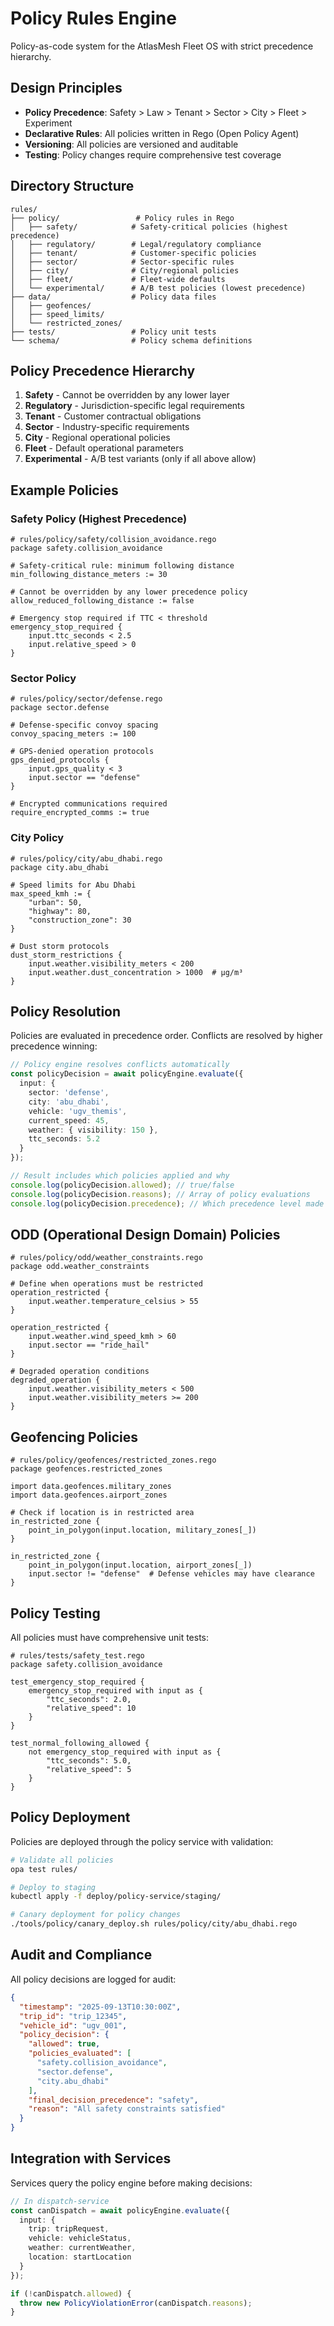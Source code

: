 # Policy Rules Engine

Policy-as-code system for the AtlasMesh Fleet OS with strict precedence hierarchy.

## Design Principles

- **Policy Precedence**: Safety > Law > Tenant > Sector > City > Fleet > Experiment
- **Declarative Rules**: All policies written in Rego (Open Policy Agent)
- **Versioning**: All policies are versioned and auditable
- **Testing**: Policy changes require comprehensive test coverage

## Directory Structure

```
rules/
├── policy/                 # Policy rules in Rego
│   ├── safety/            # Safety-critical policies (highest precedence)
│   ├── regulatory/        # Legal/regulatory compliance
│   ├── tenant/            # Customer-specific policies
│   ├── sector/            # Sector-specific rules
│   ├── city/              # City/regional policies
│   ├── fleet/             # Fleet-wide defaults
│   └── experimental/      # A/B test policies (lowest precedence)
├── data/                  # Policy data files
│   ├── geofences/
│   ├── speed_limits/
│   └── restricted_zones/
├── tests/                 # Policy unit tests
└── schema/                # Policy schema definitions
```

## Policy Precedence Hierarchy

1. **Safety** - Cannot be overridden by any lower layer
2. **Regulatory** - Jurisdiction-specific legal requirements
3. **Tenant** - Customer contractual obligations
4. **Sector** - Industry-specific requirements
5. **City** - Regional operational policies  
6. **Fleet** - Default operational parameters
7. **Experimental** - A/B test variants (only if all above allow)

## Example Policies

### Safety Policy (Highest Precedence)

```rego
# rules/policy/safety/collision_avoidance.rego
package safety.collision_avoidance

# Safety-critical rule: minimum following distance
min_following_distance_meters := 30

# Cannot be overridden by any lower precedence policy
allow_reduced_following_distance := false

# Emergency stop required if TTC < threshold
emergency_stop_required {
    input.ttc_seconds < 2.5
    input.relative_speed > 0
}
```

### Sector Policy

```rego
# rules/policy/sector/defense.rego
package sector.defense

# Defense-specific convoy spacing
convoy_spacing_meters := 100

# GPS-denied operation protocols
gps_denied_protocols {
    input.gps_quality < 3
    input.sector == "defense"
}

# Encrypted communications required
require_encrypted_comms := true
```

### City Policy

```rego
# rules/policy/city/abu_dhabi.rego
package city.abu_dhabi

# Speed limits for Abu Dhabi
max_speed_kmh := {
    "urban": 50,
    "highway": 80,
    "construction_zone": 30
}

# Dust storm protocols
dust_storm_restrictions {
    input.weather.visibility_meters < 200
    input.weather.dust_concentration > 1000  # µg/m³
}
```

## Policy Resolution

Policies are evaluated in precedence order. Conflicts are resolved by higher precedence winning:

```typescript
// Policy engine resolves conflicts automatically
const policyDecision = await policyEngine.evaluate({
  input: {
    sector: 'defense',
    city: 'abu_dhabi',
    vehicle: 'ugv_themis',
    current_speed: 45,
    weather: { visibility: 150 },
    ttc_seconds: 5.2
  }
});

// Result includes which policies applied and why
console.log(policyDecision.allowed); // true/false
console.log(policyDecision.reasons); // Array of policy evaluations
console.log(policyDecision.precedence); // Which precedence level made final decision
```

## ODD (Operational Design Domain) Policies

```rego
# rules/policy/odd/weather_constraints.rego
package odd.weather_constraints

# Define when operations must be restricted
operation_restricted {
    input.weather.temperature_celsius > 55
}

operation_restricted {
    input.weather.wind_speed_kmh > 60
    input.sector == "ride_hail"
}

# Degraded operation conditions
degraded_operation {
    input.weather.visibility_meters < 500
    input.weather.visibility_meters >= 200
}
```

## Geofencing Policies

```rego
# rules/policy/geofences/restricted_zones.rego
package geofences.restricted_zones

import data.geofences.military_zones
import data.geofences.airport_zones

# Check if location is in restricted area
in_restricted_zone {
    point_in_polygon(input.location, military_zones[_])
}

in_restricted_zone {
    point_in_polygon(input.location, airport_zones[_])
    input.sector != "defense"  # Defense vehicles may have clearance
}
```

## Policy Testing

All policies must have comprehensive unit tests:

```rego
# rules/tests/safety_test.rego
package safety.collision_avoidance

test_emergency_stop_required {
    emergency_stop_required with input as {
        "ttc_seconds": 2.0,
        "relative_speed": 10
    }
}

test_normal_following_allowed {
    not emergency_stop_required with input as {
        "ttc_seconds": 5.0,
        "relative_speed": 5
    }
}
```

## Policy Deployment

Policies are deployed through the policy service with validation:

```bash
# Validate all policies
opa test rules/

# Deploy to staging
kubectl apply -f deploy/policy-service/staging/

# Canary deployment for policy changes
./tools/policy/canary_deploy.sh rules/policy/city/abu_dhabi.rego
```

## Audit and Compliance

All policy decisions are logged for audit:

```json
{
  "timestamp": "2025-09-13T10:30:00Z",
  "trip_id": "trip_12345",
  "vehicle_id": "ugv_001",
  "policy_decision": {
    "allowed": true,
    "policies_evaluated": [
      "safety.collision_avoidance",
      "sector.defense",
      "city.abu_dhabi"
    ],
    "final_decision_precedence": "safety",
    "reason": "All safety constraints satisfied"
  }
}
```

## Integration with Services

Services query the policy engine before making decisions:

```typescript
// In dispatch-service
const canDispatch = await policyEngine.evaluate({
  input: {
    trip: tripRequest,
    vehicle: vehicleStatus,
    weather: currentWeather,
    location: startLocation
  }
});

if (!canDispatch.allowed) {
  throw new PolicyViolationError(canDispatch.reasons);
}
```
